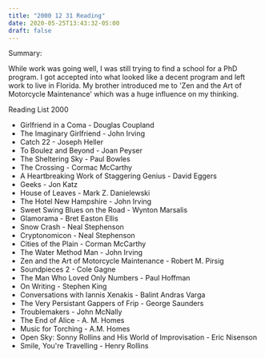 ```yaml
---
title: "2000 12 31 Reading"
date: 2020-05-25T13:43:32-05:00
draft: false
---
```


Summary:

While work was going well, I was still trying to find a school for a PhD program. I got accepted into what looked like a decent program and left work to live in Florida. My brother introduced me to 'Zen and the Art of Motorcycle Maintenance' which was a huge influence on my thinking.


Reading List 2000

* Girlfriend in a Coma - Douglas Coupland
* The Imaginary Girlfriend - John Irving
* Catch 22 - Joseph Heller
* To Boulez and Beyond - Joan Peyser
* The Sheltering Sky - Paul Bowles
* The Crossing - Cormac McCarthy
* A Heartbreaking Work of Staggering Genius - David Eggers
* Geeks - Jon Katz
* House of Leaves - Mark Z. Danielewski
* The Hotel New Hampshire - John Irving
* Sweet Swing Blues on the Road - Wynton Marsalis
* Glamorama - Bret Easton Ellis
* Snow Crash - Neal Stephenson
* Cryptonomicon - Neal Stephenson
* Cities of the Plain - Corman McCarthy
* The Water Method Man - John Irving
* Zen and the Art of Motorcycle Maintenance - Robert M. Pirsig
* Soundpieces 2 - Cole Gagne
* The Man Who Loved Only Numbers - Paul Hoffman
* On Writing - Stephen King
* Conversations with Iannis Xenakis - Balint Andras Varga
* The Very Persistant Gappers of Frip - George Saunders
* Troublemakers - John McNally
* The End of Alice - A. M. Homes
* Music for Torching - A.M. Homes
* Open Sky: Sonny Rollins and His World of Improvisation - Eric Nisenson
* Smile, You're Travelling - Henry Rollins

